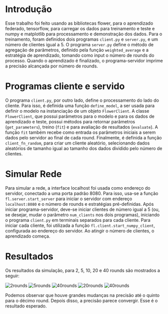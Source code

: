 # Introdução

Esse trabalho foi feito usando as bibliotecas flower, para o aprendizado federado, tensorflow, para carregar os dados para treinamento e teste e numpy e matplotlib para processamento e demonstração dos dados. Para o treinamento, foram definidos dois programas `client.py` e `server.py`, e um número de clientes igual a 5. O programa `server.py` define o método de agregação de parâmetros, definido pela função `weighted_average` e a estratégia de aprendizado, tomando como input o número de rounds do processo. Quando o aprendizado é finalizado, o programa-servidor imprime a precisão alcançada por número de rounds.

# Programas cliente e servido

O programa `client.py`, por outro lado, define o processamento do lado do cliente. Para isso, é definida uma função `define_model`, a ser usada para definir o modelo na instanciação de um objeto `FlowerClient`. A classe `FlowerClient`, que possui parâmetros para o modelo e para os dados de aprendizado e teste, possui métodos para retornar parâmetros (`get_parameters`), treino (`fit`) e para avaliação de resultados (`evaluate`). A função `fit` também recebe como entrada os parâmetros iniciais a serem dados pelo servidor ao final de cada round. Finalmente, é definida a função  `client_fn_random`, para criar um cliente aleatório, selecionando dados aleatórios de tamanho igual ao tamanho dos dados dividido pelo número de clientes.

# Simular Rede

Para simular a rede, a interface localhost foi usada como endereço do servidor, conectado a uma porta padrão 8080. Para isso, usa-se a função `fl.server.start_server` para iniciar o servidor com endereço `localhost:8080` e o número de rounds e estratégias pré-definidas. Após iniciar programa-servidor, deve-se iniciar clientes de número igual a 5 (ou, se desejar, mudar o parâmetro `num_clients` nos dois programas), iniciando o programa `client.py` em terminais separados para cada cliente. Para iniciar cada cliente, foi utilizada a função `fl.client.start_numpy_client`, configurada ao endereço do servidor. Ao atingir o número de clientes, o aprendizado começa.

# Resultados

Os resultados da simulação, para 2, 5, 10, 20 e 40 rounds são mostrados a seguir:

![2rounds](https://user-images.githubusercontent.com/26047473/233534107-3c8ea7ef-1fde-4569-ba0b-b914f42b6749.png)
![5rounds](https://user-images.githubusercontent.com/26047473/233534115-2b3342c7-c139-42c3-96f5-f2a0193db7b8.png)
![40rounds](https://user-images.githubusercontent.com/26047473/233534234-d7f97835-68e3-4832-a3cf-b681d903542d.png)
![20rounds](https://user-images.githubusercontent.com/26047473/233534152-45f9acb3-3784-4d12-ae1c-c03944ce8dc6.png)
![40rounds](https://user-images.githubusercontent.com/26047473/233534157-069ffa3a-372b-48c8-ad90-374b13c315f1.png)

Podemos observar que houve grandes mudanças na precisão até o quinto para o décimo round. Depois disso, a precisão parece convergir. Esse é o resultado esperado.
